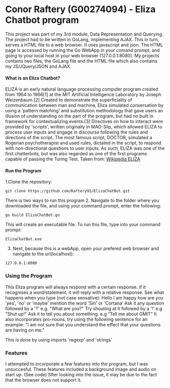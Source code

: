 # Conor Raftery (G00274094) - Eliza Chatbot program
This project was part of my 3rd module, Data Representation and Querying. The project had to be written in GoLang, implementing AJAX. This in turn, serves a HTML file to a web browser. It uses javascript and json. The HTML page is accessed by running the Go WebApp in your comand prompt, and going to your local host in your web browser (127.0.0.1:8080). My projects contains two files, the GoLang file and the HTML file which also contains my JS/JQuery/JSON and AJAX.

#### What is an Eliza Chatbot?
ELIZA is an early natural language processing computer program created from 1964 to 1966[1] at the MIT Artificial Intelligence Laboratory by Joseph Weizenbaum.[2] Created to demonstrate the superficiality of communication between man and machine, Eliza simulated conversation by using a 'pattern matching' and substitution methodology that gave users an illusion of understanding on the part of the program, but had no built in framework for contextualizing events.[3] Directives on how to interact were provided by 'scripts', written originally in MAD-Slip, which allowed ELIZA to process user inputs and engage in discourse following the rules and directions of the script. The most famous script, DOCTOR, simulated a Rogerian psychotherapist and used rules, dictated in the script, to respond with non-directional questions to user inputs. As such, ELIZA was one of the first chatterbots, but was also regarded as one of the first programs capable of passing the Turing Test.
Taken from: [Wikipedia ELIZA](https://en.wikipedia.org/wiki/ELIZA)

#### Run the Program
1.Clone the repository: 
```
git clone https://github.com/Raftery93/ElizaChatBot.git
```
There is two ways to run this program
2. Navigate to the folder where you downloaded the file, and using your command prompt, enter the following: 
```
go build ElizaChatBot.go
```
This will create an executable file. To run this file, type into your command prompt:
```
ElizaChatBot.exe
```
3. Next, because this is a webApp, open your prefered web browser and navigate to the url(localhost):
```
127.0.0.1:8080
```

### Using the Program
This Eliza program will always respond with a certain response. If it recognises a word/statement, it will reply with a relative response. See what happens when you type (not case sensative):
Hello
I am happy
how are you
'yes', 'no' or 'maybe'
mention the word 'Siri' or 'Cortana'
Ask it any question followed by a '?' e.g. "What are you?"
Try shouting at it followed by a '!' e.g "Shut up!"
Ask it to tell you about something. e.g "Tell me about GMIT"
It also incorporates pro-nouns, try using the following sentence for an example: "I am not sure that you understand the effect that your questions are having on me."

This is done by using imports 'regexp' and 'strings'


### Features
I attempted to incorporate a few features into the program, but I was unsuccesful. These features included a background image and audio on start up. (See code)
Sfter looking into the issue, it may be due to the fact that the browser does not support it.